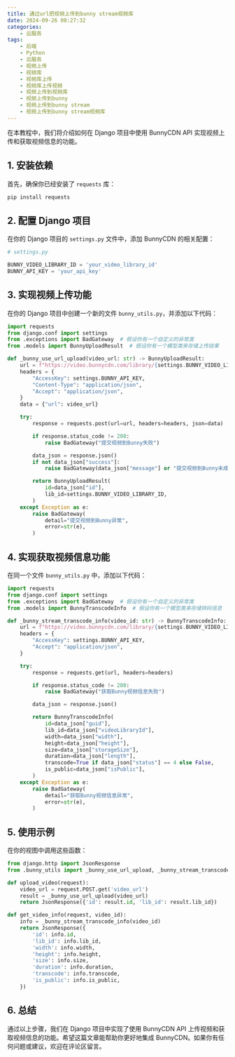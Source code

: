 ```yaml
---
title: 通过url把视频上传到bunny stream视频库
date: 2024-09-26 08:27:32
categories:
    - 云服务
tags:
    - 后端
    - Python
    - 云服务
    - 视频上传
    - 视频库
    - 视频库上传
    - 视频库上传视频
    - 视频上传到视频库
    - 视频上传到bunny
    - 视频上传到bunny stream
    - 视频上传到bunny stream视频库
---
```




在本教程中，我们将介绍如何在 Django 项目中使用 BunnyCDN API 实现视频上传和获取视频信息的功能。

## 1. 安装依赖

首先，确保你已经安装了 `requests` 库：

```bash
pip install requests
```

## 2. 配置 Django 项目

在你的 Django 项目的 `settings.py` 文件中，添加 BunnyCDN 的相关配置：

```python
# settings.py

BUNNY_VIDEO_LIBRARY_ID = 'your_video_library_id'
BUNNY_API_KEY = 'your_api_key'
```

## 3. 实现视频上传功能

在你的 Django 项目中创建一个新的文件 `bunny_utils.py`，并添加以下代码：

```python:bunny_utils.py
import requests
from django.conf import settings
from .exceptions import BadGateway  # 假设你有一个自定义的异常类
from .models import BunnyUploadResult  # 假设你有一个模型类来存储上传结果

def _bunny_use_url_upload(video_url: str) -> BunnyUploadResult:
    url = f"https://video.bunnycdn.com/library/{settings.BUNNY_VIDEO_LIBRARY_ID}/videos/fetch"
    headers = {
        "AccessKey": settings.BUNNY_API_KEY,
        "Content-Type": "application/json",
        "Accept": "application/json",
    }
    data = {"url": video_url}

    try:
        response = requests.post(url=url, headers=headers, json=data)  # 使用 json 参数

        if response.status_code != 200:
            raise BadGateway("提交视频到Bunny失败")

        data_json = response.json()
        if not data_json["success"]:
            raise BadGateway(data_json["message"] or "提交视频到Bunny未成功")

        return BunnyUploadResult(
            id=data_json["id"],
            lib_id=settings.BUNNY_VIDEO_LIBRARY_ID,
        )
    except Exception as e:
        raise BadGateway(
            detail="提交视频到Bunny异常",
            error=str(e),
        )
```

## 4. 实现获取视频信息功能

在同一个文件 `bunny_utils.py` 中，添加以下代码：

```python:bunny_utils.py
import requests
from django.conf import settings
from .exceptions import BadGateway  # 假设你有一个自定义的异常类
from .models import BunnyTranscodeInfo  # 假设你有一个模型类来存储转码信息

def _bunny_stream_transcode_info(video_id: str) -> BunnyTranscodeInfo:
    url = f"https://video.bunnycdn.com/library/{settings.BUNNY_VIDEO_LIBRARY_ID}/videos/{video_id}"
    headers = {
        "AccessKey": settings.BUNNY_API_KEY,
        "Accept": "application/json",
    }

    try:
        response = requests.get(url, headers=headers)

        if response.status_code != 200:
            raise BadGateway("获取Bunny视频信息失败")

        data_json = response.json()

        return BunnyTranscodeInfo(
            id=data_json["guid"],
            lib_id=data_json["videoLibraryId"],
            width=data_json["width"],
            height=data_json["height"],
            size=data_json["storageSize"],
            duration=data_json["length"],
            transcode=True if data_json["status"] == 4 else False,
            is_public=data_json["isPublic"],
        )
    except Exception as e:
        raise BadGateway(
            detail="获取Bunny视频信息异常",
            error=str(e),
        )
```

## 5. 使用示例

在你的视图中调用这些函数：

```python:views.py
from django.http import JsonResponse
from .bunny_utils import _bunny_use_url_upload, _bunny_stream_transcode_info

def upload_video(request):
    video_url = request.POST.get('video_url')
    result = _bunny_use_url_upload(video_url)
    return JsonResponse({'id': result.id, 'lib_id': result.lib_id})

def get_video_info(request, video_id):
    info = _bunny_stream_transcode_info(video_id)
    return JsonResponse({
        'id': info.id,
        'lib_id': info.lib_id,
        'width': info.width,
        'height': info.height,
        'size': info.size,
        'duration': info.duration,
        'transcode': info.transcode,
        'is_public': info.is_public,
    })
```

## 6. 总结

通过以上步骤，我们在 Django 项目中实现了使用 BunnyCDN API 上传视频和获取视频信息的功能。希望这篇文章能帮助你更好地集成 BunnyCDN。如果你有任何问题或建议，欢迎在评论区留言。